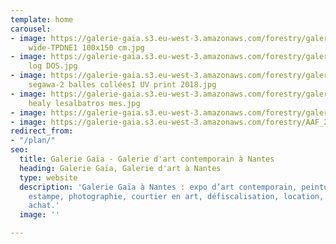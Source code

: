 ```yaml
---
template: home
carousel:
- image: https://galerie-gaia.s3.eu-west-3.amazonaws.com/forestry/galerie-gaia-edwin
    wide-TPDNE1 100x150 cm.jpg
- image: https://galerie-gaia.s3.eu-west-3.amazonaws.com/forestry/galerie-gaia-olivier-duhec-mini
    log DOS.jpg
- image: https://galerie-gaia.s3.eu-west-3.amazonaws.com/forestry/galerie-gaia-go
    segawa-2 balles colléesI UV print 2018.jpg
- image: https://galerie-gaia.s3.eu-west-3.amazonaws.com/forestry/galeriegaia isabelle
    healy lesalbatros mes.jpg
- image: https://galerie-gaia.s3.eu-west-3.amazonaws.com/forestry/galerie-gaia-yann-peron-emile-instagram.jpg
- image: https://galerie-gaia.s3.eu-west-3.amazonaws.com/forestry/AAF_2022_BRU_04_Email-headerw560xh280px_v32.jpg
redirect_from:
- "/plan/"
seo:
  title: Galerie Gaïa - Galerie d'art contemporain à Nantes
  heading: Galerie Gaïa, Galerie d'art à Nantes
  type: website
  description: 'Galerie Gaïa à Nantes : expo d’art contemporain, peinture, sculpture,
    estampe, photographie, courtier en art, défiscalisation, location, prêt avant
    achat.'
  image: ''

---
```

